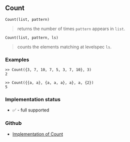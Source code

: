 ## Count
```
Count(list, pattern)
```
> returns the number of times `pattern` appears in `list`.

```
Count(list, pattern, ls)
```
> counts the elements matching at levelspec `ls`.

### Examples
```
>> Count({3, 7, 10, 7, 5, 3, 7, 10}, 3)
2
 
>> Count({{a, a}, {a, a, a}, a}, a, {2})
5
```






### Implementation status

* &#x2705; - full supported

### Github

* [Implementation of Count](https://github.com/axkr/symja_android_library/blob/master/symja_android_library/matheclipse-core/src/main/java/org/matheclipse/core/builtin/ListFunctions.java#L1969) 
